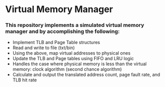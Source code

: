 # Virtual Memory Manager

<h3> This repository implements a simulated virtual memory manager 
    and by accomplishing the following:</h3>

- Implement TLB and Page Table structures
- Read and write to file (txt/bin)
- Using the above, map virtual addresses to physical ones
- Update the TLB and Page tables using FIFO and LRU logic
- Handles the case where physical memory is less than the virtual memory: clock algorithm (second chance algorithm) 
- Calculate and output the translated address count, page fault rate, and TLB hit rate
